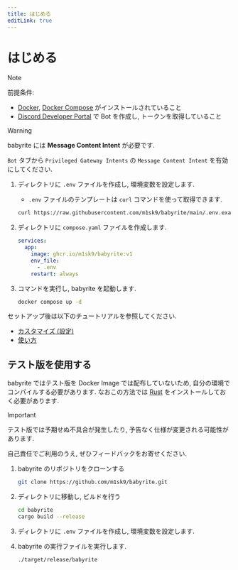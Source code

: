 ```yaml
---
title: はじめる
editLink: true
---
```


# はじめる

> [!NOTE]
>
> 前提条件:
>
> - [Docker](https://docs.docker.com/get-docker/),
>   [Docker Compose](https://docs.docker.com/compose/install/)
>   がインストールされていること
> - [Discord Developer Portal](https://discord.com/developers/applications) で
>   Bot を作成し, トークンを取得していること

> [!WARNING]
>
> babyrite には **Message Content Intent** が必要です.
>
> `Bot` タブから `Privileged Gateway Intents` の `Message Content Intent`
> を有効にしてください.

1. ディレクトリに `.env` ファイルを作成し, 環境変数を設定します.
   - `.env` ファイルのテンプレートは `curl` コマンドを使って取得できます.

   ```sh
   curl https://raw.githubusercontent.com/m1sk9/babyrite/main/.env.example -o .env
   ```

2. ディレクトリに `compose.yaml` ファイルを作成します.

   ```yaml
   services:
     app:
       image: ghcr.io/m1sk9/babyrite:v1
       env_file:
         - .env
       restart: always
   ```

3. コマンドを実行し, babyrite を起動します.

   ```sh
   docker compose up -d
   ```

セットアップ後は以下のチュートリアルを参照してください.

- [カスタマイズ (設定)](./settings.md)
- [使い方](./guide/preview.md)

## テスト版を使用する

babyrite ではテスト版を Docker Image では配布していないため,
自分の環境でコンパイルする必要があります. なおこの方法では
[Rust](https://www.rust-lang.org/tools/install)
をインストールしておく必要があります.

> [!IMPORTANT]
>
> テスト版では予期せぬ不具合が発生したり,
> 予告なく仕様が変更される可能性があります.
>
> 自己責任でご利用のうえ, ぜひフィードバックをお寄せください.

1. babyrite のリポジトリをクローンする

   ```sh
   git clone https://github.com/m1sk9/babyrite.git
   ```

2. ディレクトリに移動し, ビルドを行う

   ```sh
   cd babyrite
   cargo build --release
   ```

3. ディレクトリに `.env` ファイルを作成し, 環境変数を設定します.
4. babyrite の実行ファイルを実行します.

   ```sh
   ./target/release/babyrite
   ```
